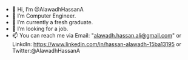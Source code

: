 - 👋 Hi, I’m @AlawadhHassanA
- 👀 I’m Computer Engineer.
- 🌱 I’m currently a fresh graduate.
- 💞️ I’m looking for a job.
- 📫 You can reach me via Email: "alawadh.hassan.ali@gmail.com" or LinkdIn: https://www.linkedin.com/in/hassan-alawadh-15ba13195 or Twitter:@AlawadhHassanA

<!---
AlawadhHassanA/AlawadhHassanA is a ✨ special ✨ repository because its `README.md` (this file) appears on your GitHub profile.
You can click the Preview link to take a look at your changes.
--->
